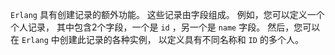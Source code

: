 `Erlang` 具有创建记录的额外功能。
这些记录由字段组成。
例如，您可以定义一个个人记录，
其中包含2个字段，一个是 `id` ，另一个是 `name` 字段。
然后，您可以在 `Erlang` 中创建此记录的各种实例，
以定义具有不同名称和 `ID` 的多个人。